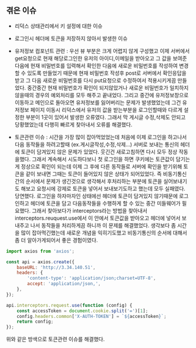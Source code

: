 ## 겪은 이슈
- 리덕스 상태관리에서 키 설정에 대한 이슈
- 로그인시 헤더에 토큰을 저장하지 않아서 발생한 이슈

- 유저정보 컴포넌트 관련 : 우선 뷰 부분은 크게 어렵지 않게 구성했고 이제 서버에서 get요청으로 현재 해당로그인한 유저의 아이디,이메일을 받아오고 그 값을 보여준다음에 현재 비밀번호를 입력해서 확인한 다음에 새로운 비밀번호를 작성하여 변경할 수 있도록 만들었기 때문에 현재 비밀번호 작성후 post로 서버에서 확인응답을 받고 그 다음 새로운 비밀번호를 다시 put요청으로 수정하여서 적용시키게끔 만들었다. 중간중간 현재 비밀번호가 확인이 되지않았거나 새로운 비밀번호가 일치하지 않을때의 경우의 예외처리를 모두 해주고 끝내었다. 그리고 중간에 유저정보창으로 이동하고 메인으로 돌아오면 유저정보를 잃어버리는 문제가 발생했었는데 그건 유저정보 페이지 이동시 리덕스에서 유저의 값을 받는부분을 로그인할때와 다르게 설정한 부분이 1곳이 있어서 발생한 오류였다. 그래서 막 게시글 수정,삭제도 안되고 당황했었는데 다행히 빠르게 찾아내서 오류를 해결했다.

- 토큰관련 이슈 : 시간을 가장 많이 잡아먹었었는데 처음에 이제 로그인을 하고나서 다음 동작들을 하려고할때 (ex.게시글작성,수정,삭제...) 서버로 보내는 통신의 헤더에 토큰이 담겨있지 않은 문제가 있었다. 웃긴건 새로고침하면 다시 모두 정상 작동을했다. 그래서 계속해서 시도하다보니 첫 로그인을 하면 쿠키에는 토큰값이 담기는게 정상으로 확인이 되는데 이제 그 후에 다른 동작들로 서버에 확인을 받기위해 토큰을 같이 보내면 그때는 토큰이 들어있지 않은 상태가 되어있었다. 즉 비동기통신간의 순서에서 문제가 생긴것으로 생각해서 후처리하는 부분에 토큰을 실어보내기도 해보고 요청시에 강제로 토큰을 넣어서 보내보기도하고 했는데 모두 실패였다. 당연했다. 로그인을 하자마자인 상태에선 헤더에 토큰이 담겨있지 않기때문에 로그인하고 헤더에 토큰을 담고 다음동작들을 수행하게 할 수 있는 중간 미들웨어가 필요했다. 그래서 찾아보다가 interceptors라는 방법을 찾아내서 interceptors.reuquest.use에서 이 안에서 토큰값을 받아오고 헤더에 넣어서 보내주고 나서 동작들을 처리하게끔 하니까 이 문제를 해결했었다. 생각보다 좀 시간을 많이 잡아먹긴했는데 새로운 개념을 익히기도했고 비동기통신의 순서에 대해서 좀 더 알아가게되어서 좋은 경험이였다.
```javascript
import axios from 'axios';

const api = axios.create({
	baseURL: 'http://3.34.140.51',
	headers: {
		'content-type': 'application/json;charset=UTF-8',
		accept: 'application/json,',
	},
});

api.interceptors.request.use(function (config) {
	const accessToken = document.cookie.split('=')[1];
	config.headers.common['X-AUTH-TOKEN'] = `${accessToken}`;
	return config;
});
```
위와 같은 방색으로 토큰관련 이슈를 해결했다.
